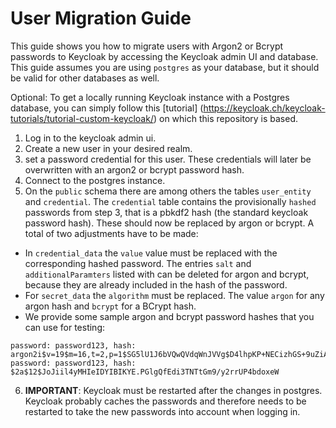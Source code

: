 

User Migration Guide
=====================

This guide shows you how to migrate users with Argon2 or Bcrypt passwords to Keycloak by accessing the Keycloak admin UI and database. This guide assumes you are using `postgres` as your database, but it should be valid for other databases as well.

Optional: To get a locally running Keycloak instance with a Postgres database, you can simply follow this [tutorial] (https://keycloak.ch/keycloak-tutorials/tutorial-custom-keycloak/) on which this repository is based.

1. Log in to the keycloak admin ui. 
2. Create a new user in your desired realm.
3. set a password credential for this user. These credentials will later be overwritten with an argon2 or bcrypt password hash.
4. Connect to the postgres instance. 
5. On the `public` schema there are among others the tables `user_entity` and `credential`. The `credential` table contains the provisionally `hashed` passwords from step 3, that is a pbkdf2 hash (the standard keycloak password hash). These should now be replaced by argon or bcrypt. A total of two adjustments have to be made:
- In `credential_data` the `value` value must be replaced with the corresponding hashed password. The entries `salt` and `additionalParamters` listed with can be deleted for argon and bcrypt, because they are already included in the hash of the password.
- For `secret_data` the `algorithm` must be replaced. The value `argon` for any argon hash and `bcrypt` for a BCrypt hash.
- We provide some sample argon and bcrypt password hashes that you can use for testing:
```
password: password123, hash: argon2i$v=19$m=16,t=2,p=1$SG5lU1J6bVQwQVdqWnJVVg$D4lhpKP+NECizhGS+9uZiA
password: password123, hash: $2a$12$JoJiil4yMHIeIDYIBIKYE.PGlgQfEdi3TNTtGm9/y2rrUP4bdoxeW
```
6. **IMPORTANT**: Keycloak must be restarted after the changes in postgres. Keycloak probably caches the passwords and therefore needs to be restarted to take the new passwords into account when logging in.
